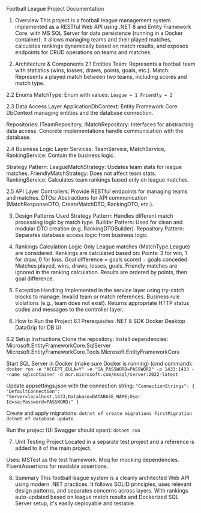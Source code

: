 Football League Project Documentation
1. Overview
This project is a football league management system implemented as a RESTful Web API using .NET 8 and Entity Framework Core, with MS SQL Server for data persistence (running in a Docker container).
It allows managing teams and their played matches, calculates rankings dynamically based on match results, and exposes endpoints for CRUD operations on teams and matches.

2. Architecture & Components
2.1 Entities
Team: Represents a football team with statistics (wins, losses, draws, points, goals, etc.).
Match: Represents a played match between two teams, including scores and match type.

2.2 Enums
MatchType: Enum with values:
`League = 1
Friendly = 2`

2.3 Data Access Layer
ApplicationDbContext: Entity Framework Core DbContext managing entities and the database connection.

Repositories:
ITeamRepository, IMatchRepository: Interfaces for abstracting data access.
Concrete implementations handle communication with the database.

2.4 Business Logic Layer
Services:
TeamService, MatchService, RankingService: Contain the business logic.

Strategy Pattern:
LeagueMatchStrategy: Updates team stats for league matches.
FriendlyMatchStrategy: Does not affect team stats.
RankingService:
Calculates team rankings based only on league matches.

2.5 API Layer
Controllers: Provide RESTful endpoints for managing teams and matches.
DTOs: Abstractions for API communication (MatchResponseDTO, CreateMatchDTO, RankingDTO, etc.).

3. Design Patterns Used
Strategy Pattern: Handles different match processing logic by match type.
Builder Pattern: Used for clean and modular DTO creation (e.g. RankingDTOBuilder).
Repository Pattern: Separates database access logic from business logic.

4. Rankings Calculation Logic
Only League matches (MatchType.League) are considered.
Rankings are calculated based on:
Points: 3 for win, 1 for draw, 0 for loss.
Goal difference = goals scored − goals conceded.
Matches played, wins, draws, losses, goals.
Friendly matches are ignored in the ranking calculation.
Results are ordered by points, then goal difference.

5. Exception Handling
Implemented in the service layer using try-catch blocks to manage:
Invalid team or match references.
Business rule violations (e.g., team does not exist).
Returns appropriate HTTP status codes and messages to the controller layer.

6. How to Run the Project
6.1 Prerequisites
.NET 8 SDK
Docker Desktop
DataGrip for DB UI

6.2 Setup Instructions
Clone the repository:
Install dependencies:
Microsoft.EntityFrameworkCore.SqlServer
Microsoft.EntityFrameworkCore.Tools
Microsoft.EntityFrameworkCore

Start SQL Server in Docker (make sure Docker is running) (cmd command):
`docker run -e "ACCEPT_EULA=Y" -e "SA_PASSWORD=PASSWORD" -p 1433:1433 --name sqlcontainer -d mcr.microsoft.com/mssql/server:2022-latest`

Update appsettings.json with the connection string:
`"ConnectionStrings": {
  "DefaultConnection": "Server=localhost,1433;Database=DATABASE_NAME;User Id=sa;Password=PASSWORD;"
}`

Create and apply migrations:
`dotnet ef create migrations FirstMigration
dotnet ef database update`

Run the project (UI Swagger should open):
`dotnet run`

7. Unit Testing Project
Located in a separate test project and a reference is added to it of the main project.

Uses:
MSTest as the test framework.
Moq for mocking dependencies.
FluentAssertions for readable assertions.

8. Summary
This football league system is a cleanly architected Web API using modern .NET practices. It follows SOLID principles, uses relevant design patterns, and separates concerns across layers.
With rankings auto-updated based on league match results and Dockerized SQL Server setup, it's easily deployable and testable.
